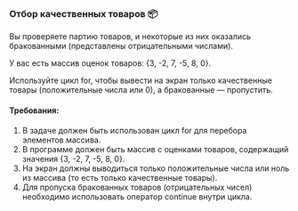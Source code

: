 
### Отбор качественных товаров 📦

Вы проверяете партию товаров, и некоторые из них оказались бракованными (представлены отрицательными числами).

У вас есть массив оценок товаров: {3, -2, 7, -5, 8, 0}.

Используйте цикл for, чтобы вывести на экран только качественные товары (положительные числа или 0), а бракованные — пропустить.

#### Требования:
1. В задаче должен быть использован цикл for для перебора элементов массива. 
2. В программе должен быть массив с оценками товаров, содержащий значения {3, -2, 7, -5, 8, 0}. 
3. На экран должны выводиться только положительные числа или ноль из массива (то есть только качественные товары). 
4. Для пропуска бракованных товаров (отрицательных чисел) необходимо использовать оператор continue внутри цикла.